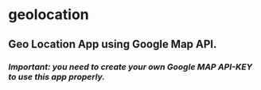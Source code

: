 # geolocation
## Geo Location App using Google Map API. 
### *Important: you need to create your own Google MAP API-KEY to use this app properly.*
